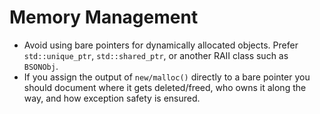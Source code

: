# Memory Management

-   Avoid using bare pointers for dynamically allocated objects. Prefer `std::unique_ptr`,
    `std::shared_ptr`, or another RAII class such as `BSONObj`.
-   If you assign the output of `new/malloc()` directly to a bare pointer you should document where
    it gets deleted/freed, who owns it along the way, and how exception safety is ensured.
